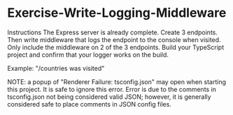# Exercise-Write-Logging-Middleware
Instructions
The Express server is already complete. Create 3 endpoints. Then write middleware that logs the endpoint to the console when visited. Only include the middleware on 2 of the 3 endpoints. Build your TypeScript project and confirm that your logger works on the build.

Example: "/countries was visited"


NOTE: a popup of "Renderer Failure: tsconfig.json" may open when starting this project. It is safe to ignore this error. Error is due to the comments in tsconfig.json not being considered valid JSON; however, it is generally considered safe to place comments in JSON config files.